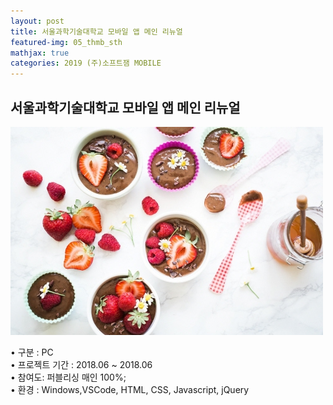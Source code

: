 ```yaml
---
layout: post
title: 서울과학기술대학교 모바일 앱 메인 리뉴얼
featured-img: 05_thmb_sth
mathjax: true
categories: 2019 (주)소프트잼 MOBILE
---
```


## 서울과학기술대학교 모바일 앱 메인 리뉴얼

![00pudding](/images/00pudding.jpg)  

• 구분 : PC  
• 프로젝트 기간 : 2018.06 ~ 2018.06  
• 참여도: 퍼블리싱 매인 100%;  
• 환경 : Windows,VSCode, HTML, CSS, Javascript, jQuery  


